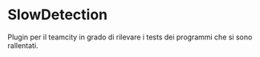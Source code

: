 SlowDetection
=============
Plugin per il teamcity in grado di rilevare i tests dei programmi che si sono rallentati.
